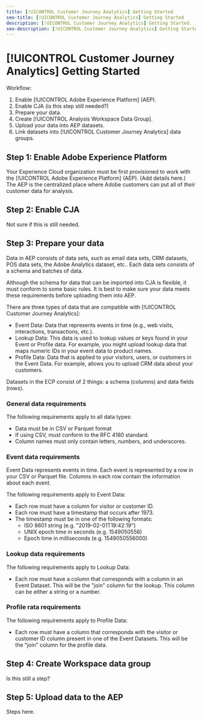 ```yaml
---
title: [!UICONTROL Customer Journey Analytics] Getting Started
seo-title: [!UICONTROL Customer Journey Analytics] Getting Started
description: [!UICONTROL Customer Journey Analytics] Getting Started.
seo-description: [!UICONTROL Customer Journey Analytics] Getting Started.
---
```


# [!UICONTROL Customer Journey Analytics] Getting Started

Workflow:

1. Enable [!UICONTROL Adobe Experience Platform] (AEP).
1. Enable CJA (is this step still needed?)
1. Prepare your data.
1. Create [!UICONTROL Analysis Workspace Data Group].
1. Upload your data into AEP datasets.
1. Link datasets into [!UICONTROL Customer Journey Analytics] data groups.

## Step 1: Enable Adobe Experience Platform

Your Experience Cloud organization must be first provisioned to work with the [!UICONTROL Adobe Experience Platform] (AEP). (Add details here.) The AEP is the centralized place where Adobe customers can put all of *their* customer data for analysis.

## Step 2: Enable CJA

Not sure if this is still needed.

## Step 3: Prepare your data 

Data in AEP consists of data sets, such as email data sets, CRM datasets, POS data sets, the Adobe Analytics dataset, etc.. Each data sets consists of a schema and batches of data. 

Although the schema for data that can be imported into CJA is flexible, it must conform to some basic rules. It is best to make sure your data meets these requirements before uploading them into AEP. 

There are three types of data that are compatible with [!UICONTROL Customer Journey Analytics]:

* Event Data: Data that represents events in time (e.g., web visits, interactions, transactions, etc.).
* Lookup Data: This data is used to lookup values or keys found in your Event or Profile data. For example, you might upload lookup data that maps numeric IDs in your event data to product names.
* Profile Data: Data that is applied to your visitors, users, or customers in the Event Data. For example, allows you to upload CRM data about your customers.

Datasets in the ECP consist of 2 things: a schema (columns) and data fields (rows). 

### General data requirements

The following requirements apply to all data types:

* Data must be in CSV or Parquet format
* If using CSV, must conform to the RFC 4180 standard.
* Column names must only contain letters, numbers, and underscores.

### Event data requirements

Event Data represents events in time. Each event is represented by a row in your CSV or Parquet file. Columns in each row contain the information about each event.

The following requirements apply to Event Data:

* Each row must have a column for visitor or customer ID.
* Each row must have a timestamp that occurs after 1973.
* The timestamp must be in one of the following formats:
    * ISO 8601 string (e.g. "2019-02-01T19:42:19")
    * UNIX epoch time in seconds (e.g. 1549050556)
    * Epoch time in milliseconds (e.g. 1549050556000)

### Lookup data requirements

The following requirements apply to Lookup Data:

* Each row must have a column that corresponds with a column in an Event Dataset. This will be the "join" column for the lookup. This column can be either a string or a number.

### Profile rata requirements

The following requirements apply to Profile Data:

* Each row must have a column that corresponds with the visitor or customer ID column present in one of the Event Datasets. This will be the "join" column for the profile data.

## Step 4: Create Workspace data group

Is this still a step?

## Step 5: Upload data to the AEP

Steps here.

